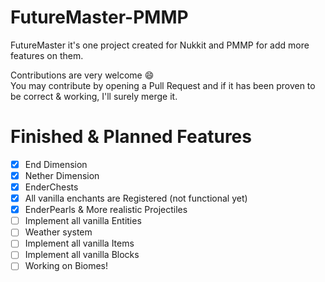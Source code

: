 # FutureMaster-PMMP
FutureMaster it's one project created for Nukkit and PMMP for add more features on them.

Contributions are very welcome :smile:<br />You may contribute by opening a Pull Request and if it has been proven to be correct & working, I'll surely merge it.

# Finished & Planned Features
 - [X] End Dimension
 - [X] Nether Dimension
 - [X] EnderChests
 - [X] All vanilla enchants are Registered (not functional yet)
 - [X] EnderPearls & More realistic Projectiles
 - [ ] Implement all vanilla Entities
 - [ ] Weather system
 - [ ] Implement all vanilla Items
 - [ ] Implement all vanilla Blocks
 - [ ] Working on Biomes!
 <br />
